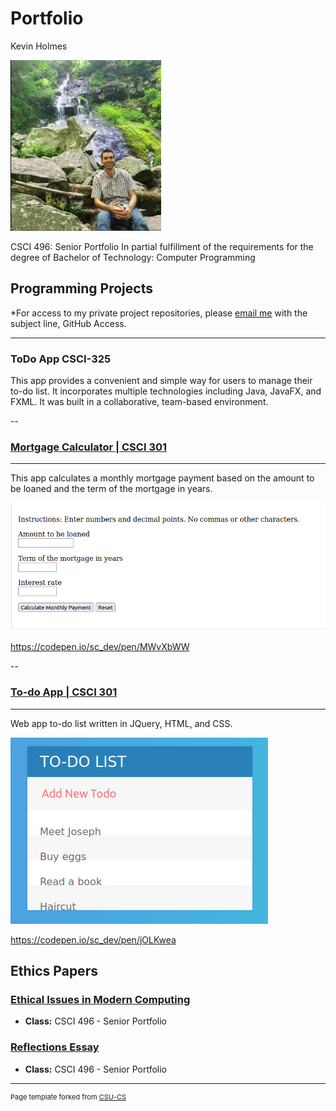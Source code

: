 Portfolio
=========

Kevin Holmes

![csu portfolio pic](images/csu_portfolio_pic.png)

CSCI 496: Senior Portfolio
In partial fulfillment of the requirements for the degree of Bachelor of Technology: Computer Programming 

Programming Projects
--------------------

*For access to my private project repositories, please [email me](mailto:kcholmes@csustudent.net) with the subject line, GitHub Access.

---
### ToDo App CSCI-325

This app provides a convenient and simple way for users to manage their to-do list. It incorporates multiple technologies including Java, JavaFX, and FXML. It was built in a collaborative, team-based environment.

--
### [Mortgage Calculator | CSCI 301](project1)
---

This app calculates a monthly mortgage payment based on the amount to be loaned and the term of the mortgage in years.

![App screenshot](images/MortgageCalcApp.png)

https://codepen.io/sc_dev/pen/MWvXbWW

--
### [To-do App | CSCI 301](project2)
---

Web app to-do list written in JQuery, HTML, and CSS.

![App screenshot](images/ToDoApp1.png)

https://codepen.io/sc_dev/pen/jOLKwea

Ethics Papers
-------------

### [Ethical Issues in Modern Computing](/pdf/ethics_essay.pdf)

-   **Class:** CSCI 496 - Senior Portfolio

### [Reflections Essay](/pdf/reflections_essay.pdf)

-   **Class:** CSCI 496 - Senior Portfolio

---
	
	

<p style="font-size:11px">Page template forked from <a href="https://github.com/csu-cs/csci-portfolio">CSU-CS</a></p>
<!-- Remove above link if you don't want to attributive -->
